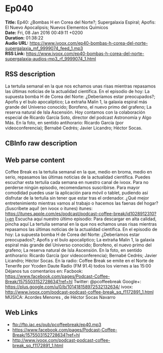 # Ep040  
**Title:** Ep40: ¿Bombas H en Corea del Norte?; Supergalaxia Espiral; Apofis: El Nuevo Apocalipsis; Nuevos Elementos Químicos  
**Date:** Fri, 08 Jan 2016 00:49:11 +0200  
**Duration:** 01:38:22  
**Audio URL:** https://www.ivoox.com/ep40-bombas-h-corea-del-norte-supergalaxia_mf_9999074_feed_1.mp3  
**RSS Link:** https://www.ivoox.com/ep40-bombas-h-corea-del-norte-supergalaxia-audios-mp3_rf_9999074_1.html  

## RSS description
La tertulia semanal en la que nos echamos unas risas mientras repasamos las últimas noticias de la actualidad científica. En el episodio de hoy: La supuesta bomba H de Corea del Norte: ¿Deberíamos estar preocupados?; Apofis y el bulo apocalíptico; La extraña Malin 1, la galaxia espiral más grande del Universo conocido; Borofeno, el nuevo primo del grafeno; La reserva natural de Isla Ascensión. Hoy contamos con la colaboración especial de Ricardo García Soto, director del podcast Astronomía y Algo Más. En la foto, en sentido antihorario: Ricardo García (por videoconferencia); Bernabé Cedrés; Javier Licandro; Héctor Socas.

## CBInfo raw description


## Web parse content
Coffee Break es la tertulia semanal en la que, medio en broma, medio en serio, repasamos las últimas noticias de la actualidad científica. Puedes escuchar esta tertulia cada semana en nuestro canal de ivoox. Para no perderse ningún episodio, recomendamos suscribirse. Para mayor comodidad puedes usar la aplicación para móvil o tablet, pudiendo así disfrutar de la tertulia sin tener que estar tras el ordenador. ¿Qué mejor entretenimiento mientras vamos al trabajo o hacemos las faenas del hogar? ¡Suscríbete aquí! (en ivoox o itunes) itunes: https://itunes.apple.com/es/podcast/podcast-coffee-break/id1028912310?l=en Escucha aquí nuestro último episodio: Para descargar en alta calidad, pincha aquí La tertulia semanal en la que nos echamos unas risas mientras repasamos las últimas noticias de la actualidad científica. En el episodio de hoy: La supuesta bomba H de Corea del Norte: ¿Deberíamos estar preocupados?; Apofis y el bulo apocalíptico; La extraña Malin 1, la galaxia espiral más grande del Universo conocido; Borofeno, el nuevo primo del grafeno; La reserva natural de Isla Ascensión. En la foto, en sentido antihorario: Ricardo García (por videoconferencia); Bernabé Cedrés; Javier Licandro; Héctor Socas. En la radio: Coffee Break se emite en el Norte de Tenerife por Ycoden Daute Radio (FM 91.4) todos los viernes a las 15:00 Déjanos tus comentarios en: Facbook: https://www.facebook.com/pages/Podcast-Coffee-Break/1575503152728634?ref=hl Twitter: @pcoffeebreak Google+: https://plus.google.com/u/0/b/101418158972532132634/ ivoox: http://www.ivoox.com/podcast-podcast-coffee-break_sq_f1172891_1.html MÚSICA: Acordes Menores , de Héctor Socas Navarro

## Web Links
- ftp://ftp.iac.es/pub/pcoffeebreak/ep40.mp3
- https://www.facebook.com/pages/Podcast-Coffee-Break/1575503152728634?ref=hl
- http://www.ivoox.com/podcast-podcast-coffee-break_sq_f1172891_1.html